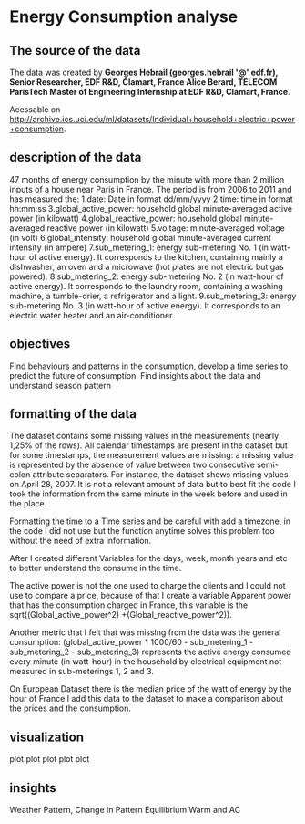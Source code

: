 # Energy Consumption analyse

## The source of the data 
The data was created by **Georges Hebrail (georges.hebrail '@' edf.fr), Senior Researcher, EDF R&D, Clamart, France 
Alice Berard, TELECOM ParisTech Master of Engineering Internship at EDF R&D, Clamart, France**.   

Acessable on http://archive.ics.uci.edu/ml/datasets/Individual+household+electric+power+consumption.



## description of the data

47 months of energy consumption by the minute with more than 2 million inputs of a house near Paris in France.
The period is from 2006 to 2011 and has measured the:
1.date: Date in format dd/mm/yyyy 
2.time: time in format hh:mm:ss 
3.global_active_power: household global minute-averaged active power (in kilowatt) 
4.global_reactive_power: household global minute-averaged reactive power (in kilowatt) 
5.voltage: minute-averaged voltage (in volt) 
6.global_intensity: household global minute-averaged current intensity (in ampere) 
7.sub_metering_1: energy sub-metering No. 1 (in watt-hour of active energy). It corresponds to the kitchen, containing mainly a dishwasher, an oven and a microwave (hot plates are not electric but gas powered). 
8.sub_metering_2: energy sub-metering No. 2 (in watt-hour of active energy). It corresponds to the laundry room, containing a washing machine, a tumble-drier, a refrigerator and a light. 
9.sub_metering_3: energy sub-metering No. 3 (in watt-hour of active energy). It corresponds to an electric water heater and an air-conditioner.


## objectives

Find behaviours and patterns in the consumption, develop a time series to predict the future of consumption.
Find insights about the data and understand season pattern 

## formatting of the data 
The dataset contains some missing values in the measurements (nearly 1,25% of the rows). All calendar timestamps are present in the dataset but for some timestamps, the measurement values are missing: a missing value is represented by the absence of value between two consecutive semi-colon attribute separators. For instance, the dataset shows missing values on April 28, 2007.
It is not a relevant amount of data but to best fit the code I took the information from the same minute in the week before and used in the place.

Formatting the time to a Time series and be careful with add a timezone, in the code I did not use but the function anytime solves this problem too without the need of extra information.

After I created different Variables for the days, week, month years and etc to better understand the consume in the time.

The active power is not the one used to charge the clients and I could not use to compare a price, because of that I create a variable Apparent power that has the consumption charged in France, this variable is the 
sqrt((Global_active_power^2) +(Global_reactive_power^2)).

Another metric that I felt that was missing from the data was the general consumption:
 (global_active_power * 1000/60 - sub_metering_1 - sub_metering_2 - sub_metering_3) represents the active energy consumed every minute (in watt-hour) in the household by electrical equipment not measured in sub-meterings 1, 2 and 3.

On European Dataset there is the median price of the watt of energy by the hour of France I add this data to the dataset to make a comparison about the prices and the consumption.


## visualization
plot
plot
plot
plot
plot
## insights

Weather Pattern, 
Change in Pattern
Equilibrium
Warm and AC